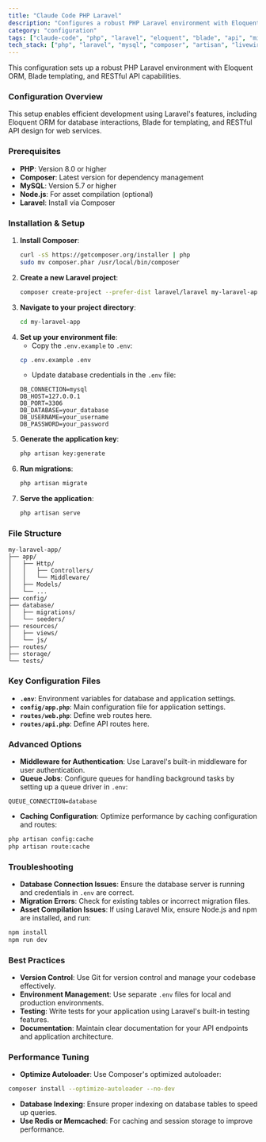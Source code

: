 ```yaml
---
title: "Claude Code PHP Laravel"
description: "Configures a robust PHP Laravel environment with Eloquent ORM, Blade templating, and RESTful API capabilities."
category: "configuration"
tags: ["claude-code", "php", "laravel", "eloquent", "blade", "api", "middleware", "database", "queue"]
tech_stack: ["php", "laravel", "mysql", "composer", "artisan", "livewire", "php8"]
---
```


This configuration sets up a robust PHP Laravel environment with Eloquent ORM, Blade templating, and RESTful API capabilities.

### Configuration Overview
This setup enables efficient development using Laravel's features, including Eloquent ORM for database interactions, Blade for templating, and RESTful API design for web services.

### Prerequisites
- **PHP**: Version 8.0 or higher
- **Composer**: Latest version for dependency management
- **MySQL**: Version 5.7 or higher
- **Node.js**: For asset compilation (optional)
- **Laravel**: Install via Composer

### Installation & Setup
1. **Install Composer**:
   ```bash
   curl -sS https://getcomposer.org/installer | php
   sudo mv composer.phar /usr/local/bin/composer
   ```
2. **Create a new Laravel project**:
   ```bash
   composer create-project --prefer-dist laravel/laravel my-laravel-app
   ```
3. **Navigate to your project directory**:
   ```bash
   cd my-laravel-app
   ```
4. **Set up your environment file**:
   - Copy the `.env.example` to `.env`:
   ```bash
   cp .env.example .env
   ```
   - Update database credentials in the `.env` file:
   ```env
   DB_CONNECTION=mysql
   DB_HOST=127.0.0.1
   DB_PORT=3306
   DB_DATABASE=your_database
   DB_USERNAME=your_username
   DB_PASSWORD=your_password
   ```
5. **Generate the application key**:
   ```bash
   php artisan key:generate
   ```
6. **Run migrations**:
   ```bash
   php artisan migrate
   ```
7. **Serve the application**:
   ```bash
   php artisan serve
   ```

### File Structure
```
my-laravel-app/
├── app/
│   ├── Http/
│   │   ├── Controllers/
│   │   └── Middleware/
│   ├── Models/
│   └── ...
├── config/
├── database/
│   ├── migrations/
│   └── seeders/
├── resources/
│   ├── views/
│   └── js/
├── routes/
├── storage/
└── tests/
```

### Key Configuration Files
- **`.env`**: Environment variables for database and application settings.
- **`config/app.php`**: Main configuration file for application settings.
- **`routes/web.php`**: Define web routes here.
- **`routes/api.php`**: Define API routes here.

### Advanced Options
- **Middleware for Authentication**: Use Laravel's built-in middleware for user authentication.
- **Queue Jobs**: Configure queues for handling background tasks by setting up a queue driver in `.env`:
```env
QUEUE_CONNECTION=database
```
- **Caching Configuration**: Optimize performance by caching configuration and routes:
```bash
php artisan config:cache
php artisan route:cache
```

### Troubleshooting
- **Database Connection Issues**: Ensure the database server is running and credentials in `.env` are correct.
- **Migration Errors**: Check for existing tables or incorrect migration files.
- **Asset Compilation Issues**: If using Laravel Mix, ensure Node.js and npm are installed, and run:
```bash
npm install
npm run dev
```

### Best Practices
- **Version Control**: Use Git for version control and manage your codebase effectively.
- **Environment Management**: Use separate `.env` files for local and production environments.
- **Testing**: Write tests for your application using Laravel's built-in testing features.
- **Documentation**: Maintain clear documentation for your API endpoints and application architecture.

### Performance Tuning
- **Optimize Autoloader**: Use Composer's optimized autoloader:
```bash
composer install --optimize-autoloader --no-dev
```
- **Database Indexing**: Ensure proper indexing on database tables to speed up queries.
- **Use Redis or Memcached**: For caching and session storage to improve performance.